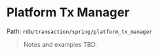 # Platform Tx Manager

Path: `rdb/transaction/spring/platform_tx_manager`

> Notes and examples TBD.
